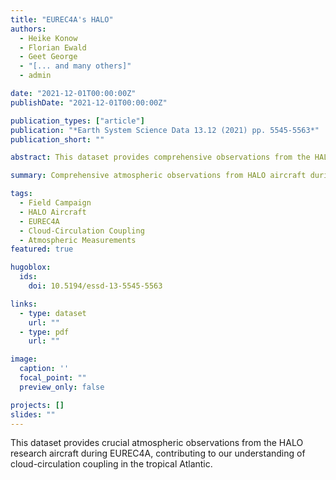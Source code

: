 ```yaml
---
title: "EUREC4A's HALO"
authors:
  - Heike Konow
  - Florian Ewald
  - Geet George
  - "[... and many others]"
  - admin

date: "2021-12-01T00:00:00Z"
publishDate: "2021-12-01T00:00:00Z"

publication_types: ["article"]
publication: "*Earth System Science Data 13.12 (2021) pp. 5545-5563*"
publication_short: ""

abstract: This dataset provides comprehensive observations from the HALO research aircraft during the EUREC4A field campaign, offering detailed atmospheric measurements for cloud-circulation coupling studies.

summary: Comprehensive atmospheric observations from HALO aircraft during EUREC4A field campaign for cloud-circulation coupling research.

tags:
  - Field Campaign
  - HALO Aircraft
  - EUREC4A
  - Cloud-Circulation Coupling
  - Atmospheric Measurements
featured: true

hugoblox:
  ids:
    doi: 10.5194/essd-13-5545-5563

links:
  - type: dataset
    url: ""
  - type: pdf
    url: ""

image:
  caption: ''
  focal_point: ""
  preview_only: false

projects: []
slides: ""
---
```


This dataset provides crucial atmospheric observations from the HALO research aircraft during EUREC4A, contributing to our understanding of cloud-circulation coupling in the tropical Atlantic.
